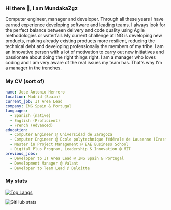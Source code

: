 ### Hi there 👋, I am MundakaZgz
Computer engineer, manager and developer. Through all these years I have earned experience developing software and leading teams. I always look for the perfect balance between delivery and code quality using Agile methodologies or waterfall.
My current challenge at ING is developing new products, making already existing products more resilient, reducing the technical debt and developing professionally the members of my tribe.
I am an innovative person with a lot of motivation to carry out new initiatives and passionate about doing the right things right.
I am a manager who loves coding and I am very aware of the real issues my team has. That's why I'm a manager in the trenches.

### My CV (sort of)

```yaml
name: Jose Antonio Herrero
location: Madrid (Spain)
current_job: IT Area Lead
company: ING Spain & Portugal
languages:
  - Spanish (native)
  - English (Proficient)
  - French (Advanced)
education:
  - Computer Engineer @ Universidad de Zaragoza
  - Computer Engineer @ Ecole polytechnique fédérale de Lausanne (Erasmus program)
  - Master in Project Management @ EAE Business School
  - Digital Plus Program, Leadership & Innovation @ MIT
previous_jobs:
  - Developer to IT Area Lead @ ING Spain & Portugal
  - Development Manager @ Valant
  - Developer to Team Lead @ Deloitte
```

### My stats

[![Top Langs](https://github-readme-stats.vercel.app/api/top-langs/?username=MundakaZgz)](https://github.com/anuraghazra/github-readme-stats)

![GitHub stats](https://github-readme-stats.vercel.app/api?username=MundakaZgz&show_icons=true)  

<!--
**MundakaZgz/MundakaZgz** is a ✨ _special_ ✨ repository because its `README.md` (this file) appears on your GitHub profile.

Here are some ideas to get you started:

- 🔭 I’m currently working on ...
- 🌱 I’m currently learning ...
- 👯 I’m looking to collaborate on ...
- 🤔 I’m looking for help with ...
- 💬 Ask me about ...
- 📫 How to reach me: ...
- 😄 Pronouns: ...
- ⚡ Fun fact: ...
-->
